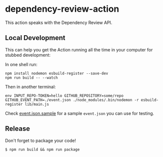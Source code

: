 # dependency-review-action

This action speaks with the Dependency Review API.

## Local Development

This can help you get the Action running all the time in your computer
for stubbed development:

In one shell run:
```
npm install nodemon esbuild-register --save-dev
npm run build -- --watch
```

Then in another terminal:
```
env INPUT_REPO-TOKEN=hello GITHUB_REPOSITORY=some/repo GITHUB_EVENT_PATH=./event.json ./node_modules/.bin/nodemon -r esbuild-register lib/main.js 
```

Check
[event.json.sample](https://github.com/github/dependency-review-action/blob/main/event.json.sample)
for a sample `event.json` you can use for testing.

## Release

Don't forget to package your code!

```
$ npm run build && npm run package
```
